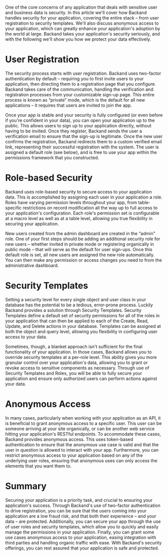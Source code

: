 One of the core concerns of any application that deals with sensitive user and business data is security. In this article we'll cover how Backand handles security for your application, covering the entire stack – from user registration to security templates. We'll also discuss anonymous access to your application, which can greatly enhance your application's adoption by the world at large. Backand takes your application's security seriously, and with the following we'll show you how we protect your data effectively.

# User Registration

The security process starts with user registration. Backand uses two-factor authentication by default – requiring you to first invite users to your application, then directing them to a registration page that you configure. Backand takes care of the communication, handling the verification and registration processes from your customizable sign-up page. This entire process is known as “private” mode, which is the default for all new applications – it requires that users are invited to join the app.

Once your app is stable and your security is fully configured (or even before if you're confident in your data), you can open your application up to the public. This allows users to sign up to your application directly, without having to be invited. Once they register, Backand sends the user a verification email to ensure that the sign-up is legitimate. Once the new user confirms the registration, Backand redirects them to a custom verified email link, representing their successful registration with the system. The user is assigned a default role (see below), and is free to use your app within the permissions framework that you constructed.

# Role-based Security

Backand uses role-based security to secure access to your application data. This is accomplished by assigning each user in your application a role. Roles have varying permission levels throughout your app, from table-specific restrictions on record modification all the way up to full access to your application's configuration. Each role's permission set is configurable at a macro level as well as at a table level, allowing you true flexibility in securing your application.

New users created from the admin dashboard are created in the “admin” role. One of your first steps should be adding an additional security role for new users – whether invited in private mode or registering organically in public mode – that will serve as the default for user sign-ups. Once this default role is set, all new users are assigned the new role automatically. You can then make any permission or access changes you need to from the administrative dashboard.

# Security Templates

Setting a security level for every single object and user class in your database has the potential to be a tedious, error-prone process. Luckily Backand provides a solution through Security Templates. Security Templates define a default set of security permissions for all of the roles in your application that can then be applied to each of the Create, Read, Update, and Delete actions in your database. Templates can be assigned at both the object and query level, allowing you flexibility in configuring user access to your data.

Sometimes, though, a blanket approach isn't sufficient for the final functionality of your application. In those cases, Backand allows you to override security templates at a per-role level. This ability gives you more granular control over your application's data, allowing you to grant or revoke access to sensitive components as necessary. Through use of Security Templates and Roles, you will be able to fully secure your application and ensure only authorized users can perform actions against your data.

# Anonymous Access

In many cases, particularly when working with your application as an API, it is beneficial to grant anonymous access to a specific user. This user can be someone arriving at your site organically, or can be another web service hitting your application's RESTful endpoints. To accommodate these cases, Backand provides anonymous access. This uses token-based authentication to ensure that the anonymous use case is valid and that the user in question is allowed to interact with your app. Furthermore, you can restrict anonymous access to your application based on any of the underlying user roles, ensuring that anonymous uses can only access the elements that you want them to.

# Summary

Securing your application is a priority task, and crucial to ensuring your application's success. Through Backand's use of two-factor authentication to drive registration, you can be sure that the users coming into your application are a low fraud risk, and that both their experience – and your data – are protected. Additionally, you can secure your app through the use of user roles and security templates, which allow you to quickly and easily manage the permissions in your application. Finally, you can grant some use cases anonymous access to your application, easing integration with third parties and handling organic traffic with ease. With Backand's security offerings, you can rest assured that your application is safe and protected.